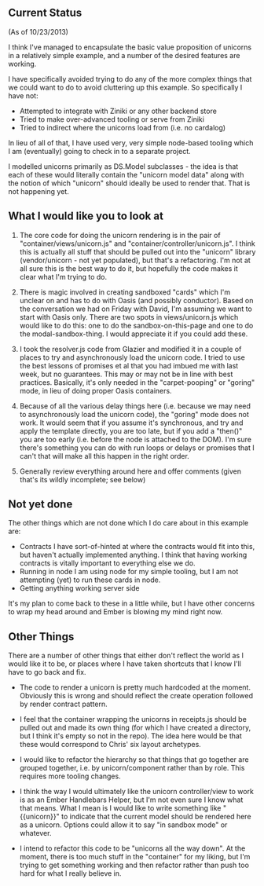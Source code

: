 Current Status
--------------

(As of 10/23/2013)

I think I've managed to encapsulate the basic value proposition of unicorns in a relatively simple example, and a number of the
desired features are working.

I have specifically avoided trying to do any of the more complex things that we could want to do to avoid cluttering up this
example.  So specifically I have not:

 * Attempted to integrate with Ziniki or any other backend store
 * Tried to make over-advanced tooling or serve from Ziniki
 * Tried to indirect where the unicorns load from (i.e. no cardalog)

In lieu of all of that, I have used very, very simple node-based tooling which I am (eventually) going to check in to a
separate project.

I modelled unicorns primarily as DS.Model subclasses - the idea is that each of these would literally contain the "unicorn model
data" along with the notion of which "unicorn" should ideally be used to render that.  That is not happening yet.

What I would like you to look at
--------------------------------

1. The core code for doing the unicorn rendering is in the pair of "container/views/unicorn.js" and
"container/controller/unicorn.js".  I think this is actually all stuff that should be pulled out into the "unicorn" library
(vendor/unicorn - not yet populated), but that's a refactoring.  I'm not at all sure this is the best way to do it,
but hopefully the code makes it clear what I'm trying to do.

2. There is magic involved in creating sandboxed "cards" which I'm unclear on and has to do with Oasis (and possibly conductor).
Based on the conversation we had on Friday with David, I'm assuming we want to start with Oasis only.  There are two spots in
views/unicorn.js which would like to do this: one to do the sandbox-on-this-page and one to do the modal-sandbox-thing.  I would
appreciate it if you could add these.

3. I took the resolver.js code from Glazier and modified it in a couple of places to try and asynchronously load the unicorn
code.  I tried to use the best lessons of promises et al that you had imbued me with last week, but no guarantees.  This may
or may not be in line with best practices.  Basically, it's only needed in the "carpet-pooping" or "goring" mode, in lieu of
doing proper Oasis containers.

4. Because of all the various delay things here (i.e. because we may need to asynchronously load the unicorn code), the "goring"
mode does not work.  It would seem that if you assume it's synchronous, and try and apply the template directly, you are too late,
but if you add a "then()" you are too early (i.e. before the node is attached to the DOM).  I'm sure there's something you can
do with run loops or delays or promises that I can't that will make all this happen in the right order.

5. Generally review everything around here and offer comments (given that's its wildly incomplete; see below)

Not yet done
------------

The other things which are not done which I do care about in this example are:

 * Contracts
   I have sort-of-hinted at where the contracts would fit into this, but haven't actually implemented anything.  I think that
   having working contracts is vitally important to everything else we do.
 * Running in node
   I am using node for my simple tooling, but I am not attempting (yet) to run these cards in node.
 * Getting anything working server side

It's my plan to come back to these in a little while, but I have other concerns to wrap my head around and Ember is blowing my
mind right now.

Other Things
------------

There are a number of other things that either don't reflect the world as I would like it to be, or places where I have
taken shortcuts that I know I'll have to go back and fix.

* The code to render a unicorn is pretty much hardcoded at the moment.  Obviously this is wrong and should reflect the
create operation followed by render contract pattern.

* I feel that the container wrapping the unicorns in receipts.js should be pulled out and made its own thing (for which I
have created a directory, but I think it's empty so not in the repo).  The idea here would be that these would correspond
to Chris' six layout archetypes.

* I would like to refactor the hierarchy so that things that go together are grouped together, i.e. by unicorn/component
rather than by role.  This requires more tooling changes.

* I think the way I would ultimately like the unicorn controller/view to work is as an Ember Handlebars Helper, but I'm not
even sure I know what that means.  What I mean is I would like to write something like "{{unicorn}}" to indicate that
the current model should be rendered here as a unicorn.  Options could allow it to say "in sandbox mode" or whatever.

* I intend to refactor this code to be "unicorns all the way down".  At the moment, there is too much stuff in the "container"
for my liking, but I'm trying to get something working and then refactor rather than push too hard for what I really believe
in.
